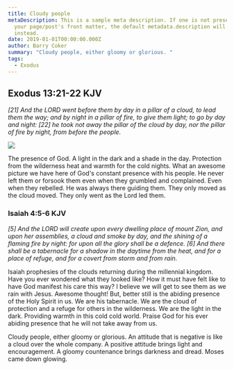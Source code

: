 ```yaml
---
title: Cloudy people
metaDescription: This is a sample meta description. If one is not present in
  your page/post's front matter, the default metadata.description will be used
  instead.
date: 2019-01-01T00:00:00.000Z
author: Barry Coker
summary: "Cloudy people, either gloomy or glorious. "
tags:
  - Exodus
---
```

## ‭‭Exodus‬ ‭13:21‭-‬22‬ ‭KJV‬‬

*\[21] And the LORD went before them by day in a pillar of a cloud, to lead them the way; and by night in a pillar of fire, to give them light; to go by day and night: \[22] he took not away the pillar of the cloud by day, nor the pillar of fire by night, from before the people.*

![](https://2.bp.blogspot.com/-bZeZbZhqMEY/UKwmXoZd3hI/AAAAAAAAA_o/b067zypKucM/s640/PillarOfFire%2B%25282%2529.jpg)

The presence of God. A light in the dark and a shade in the day. Protection from the wilderness heat and warmth for the cold nights. What an awesome picture we have here of God's constant presence with his people. He never left them or forsook them even when they grumbled and complained. Even when they rebelled. He was always there guiding them. They only moved as the cloud moved. They only went as the Lord led them. 

### ‭‭Isaiah‬ ‭4:5‭-‬6‬ ‭KJV‬‬

*\[5] And the LORD will create upon every dwelling place of mount Zion, and upon her assemblies, a cloud and smoke by day, and the shining of a flaming fire by night: for upon all the glory shall be a defence. \[6] And there shall be a tabernacle for a shadow in the daytime from the heat, and for a place of refuge, and for a covert from storm and from rain.*

Isaiah prophesies of the clouds returning during the millennial kingdom. Have you ever wondered what they looked like? How it must have felt like to have God manifest his care this way? I believe we will get to see them as we rain with Jesus. Awesome thought! But, better still is the abiding presence of the Holy Spirit in us. We are his tabernacle. We are the cloud of protection and a refuge for others in the wilderness.  We are the light in the dark. Providing warmth in this cold cold world.  Praise God for his ever abiding presence that he will not take away from us.

Cloudy people, either gloomy or glorious. An attitude that is negative is like a cloud over the whole company. A positive attitude brings light and encouragement.  A gloomy countenance brings darkness and dread. Moses came down glowing.